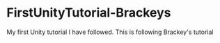 # FirstUnityTutorial-Brackeys
 My first Unity tutorial I have followed. This is following Brackey's tutorial
